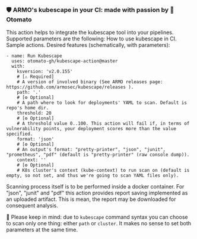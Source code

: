 ### 🛡️ ARMO's kubescape in your CI: made with passion by 🍅 Otomato

This action helps to integrate the kubescape tool into your pipelines. Supported parameters are the following:
How to use kubescape in CI. Sample actions. Desired features (schematically, with parameters):
```
- name: Run Kubescape
  uses: otomato-gh/kubescape-action@master
  with:
    ksversion: 'v2.0.155' 
    # [⚠️ Required] 
    # A version of involved binary (See ARMO releases page: https://github.com/armosec/kubescape/releases ).
    path: '.' 
    # [⚙️ Optional] 
    # A path where to look for deployments' YAML to scan. Default is repo's home dir.
    threshold: 20 
    # [⚙️ Optional] 
    # A threshold value 0..100. This action will fail if, in terms of vulnerability points, your deployment scores more than the value specified.
    format: 'json' 
    # [⚙️ Optional] 
    # An output's format: "pretty-printer", "json", "junit", "prometheus", "pdf" (default is "pretty-printer" (raw console dump)).
    context: ''
    # [⚙️ Optional]
    # K8s cluster's context (kube-context) to run scan on (default is empty, so not set, and thus we're going to scan YAML files only). 
```         
Scanning process itself is to be performed inside a docker container. For "json", "junit" and "pdf" this action provides report saving implemented as an uploaded artifact. This is mean, the report may be downloaded for consequent analysis.

🐞 Please keep in mind: due to `kubescape` command syntax you can choose to scan only one thing: either `path` or `cluster`. It makes no sense to set both parameters at the same time.
